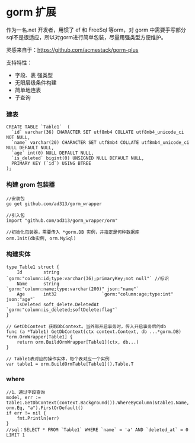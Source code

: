 # gorm 扩展
作为一名.net 开发者，用惯了 ef 和 FreeSql 等orm，对 gorm 中需要手写部分sql不是很适应，所以对gorm进行简单包装，尽量用强类型方便维护。

灵感来自于：https://github.com/acmestack/gorm-plus

[//]: # (* [入门]&#40;a.md&#41;)

支持特性：
- 字段、表 强类型
- 无限层级条件构建
- 简单地连表
- 子查询

### 建表
``` mysql
CREATE TABLE `Table1`  (
  `id` varchar(36) CHARACTER SET utf8mb4 COLLATE utf8mb4_unicode_ci NOT NULL,
  `name` varchar(20) CHARACTER SET utf8mb4 COLLATE utf8mb4_unicode_ci NULL DEFAULT NULL,
  `age` int(0) NULL DEFAULT NULL,
  `is_deleted` bigint(0) UNSIGNED NULL DEFAULT NULL,
  PRIMARY KEY (`id`) USING BTREE
);
```
### 构建 grom 包装器
```golang
//安装包
go get github.com/ad313/gorm_wrapper

//引入包
import "github.com/ad313/gorm_wrapper/orm"

//初始化包装器，需要传入 *gorm.DB 实例，并指定是何种数据库
orm.Init(db实例, orm.MySql)
```
### 构建实体
``` golang
type Table1 struct {
	Id        string                `gorm:"column:id;type:varchar(36);primaryKey;not null"` //标识
	Name      string                `gorm:"column:name;type:varchar(200)" json:"name"`
	Age       int32                 `gorm:"column:age;type:int" json:"age"`
	IsDeleted soft_delete.DeletedAt `gorm:"column:is_deleted;softDelete:flag"`
}

// GetDbContext 获取DbContext。当外部开启事务时，传入开启事务后的db
func (a *Table1) GetDbContext(ctx context.Context, db ...*gorm.DB) *orm.OrmWrapper[Table1] {
	return orm.BuildOrmWrapper[Table1](ctx, db...)
}

// Table1表对应的操作实体，每个表对应一个实例
var table1 = orm.BuildOrmTable[Table1]().Table.T
```



### where

```golang
//1、通过字段查询
model, err := table1.GetDbContext(context.Background()).WhereByColumn(&table1.Name, orm.Eq, "a").FirstOrDefault()
if err != nil {
	fmt.Println(err)
}
//sql：SELECT * FROM `Table1` WHERE `name` = 'a' AND `deleted_at` = 0 LIMIT 1
```